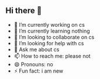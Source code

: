 ## Hi there 👋

<!--
**pengstem/pengstem** is a ✨ _special_ ✨ repository because its `README.md` (this file) appears on your GitHub profile.

Here are some ideas to get you started:
-->
- 🔭 I’m currently working on cs
- 🌱 I’m currently learning nothing
- 👯 I’m looking to collaborate on cs
- 🤔 I’m looking for help with cs
- 💬 Ask me about cs
- 📫 How to reach me: please not
- 😄 Pronouns: no
- ⚡ Fun fact: i am new

